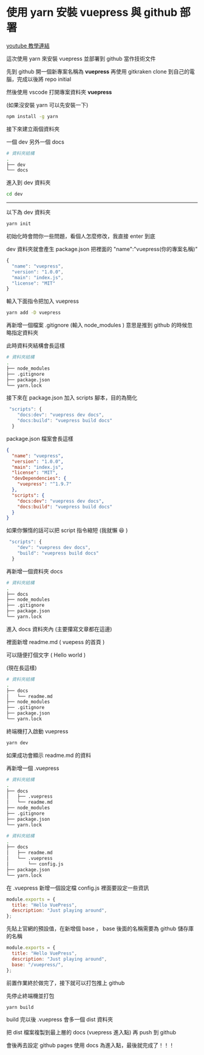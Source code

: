 # 使用 yarn 安裝 vuepress 與 github 部署

[youtube 教學連結](https://www.youtube.com/watch?v=G7sAfqDqH3s)

這次使用 yarn 來安裝 vuepress 並部署到 github 當作技術文件

先到 github 開一個新專案名稱為 **vuepress** 再使用 gitkraken clone 到自己的電腦，完成以後將 repo initial

然後使用 vscode 打開專案資料夾 **vuepress**

(如果沒安裝 yarn 可以先安裝一下)

```bash
npm install -g yarn
```

接下來建立兩個資料夾

一個 dev 另外一個 docs

```bash
# 資料夾結構
.
├── dev
└── docs
```

進入到 dev 資料夾

```bash
cd dev
```

---

以下為 dev 資料夾

```bash
yarn init
```

初始化時會問你一些問題，看個人怎麼修改，我直接 enter 到底

dev 資料夾就會產生 package.json 把裡面的 "name":"vuepress(你的專案名稱)"

```js
{
  "name": "vuepress",
  "version": "1.0.0",
  "main": "index.js",
  "license": "MIT"
}
```

輸入下面指令把加入 vuepress

```bash
yarn add -D vuepress
```

再新增一個檔案 .gitignore (輸入 node_modules ) 意思是推到 github 的時候忽略指定資料夾

此時資料夾結構會長這樣

```bash
# 資料夾結構
.
├── node_modules
├── .gitignore
├── package.json
└── yarn.lock
```

接下來在 package.json 加入 scripts 腳本，目的為簡化

```js
 "scripts": {
    "docs:dev": "vuepress dev docs",
    "docs:build": "vuepress build docs"
  }
```

package.json 檔案會長這樣

```json
{
  "name": "vuepress",
  "version": "1.0.0",
  "main": "index.js",
  "license": "MIT",
  "devDependencies": {
    "vuepress": "^1.9.7"
  },
  "scripts": {
    "docs:dev": "vuepress dev docs",
    "docs:build": "vuepress build docs"
  }
}
```

如果你懶惰的話可以把 script 指令縮短 (我就懶 :laughing: )

```js
 "scripts": {
    "dev": "vuepress dev docs",
    "build": "vuepress build docs"
  }
```

再新增一個資料夾 docs

```bash
# 資料夾結構
.
├── docs
├── node_modules
├── .gitignore
├── package.json
└── yarn.lock
```

進入 docs 資料夾內 (主要攥寫文章都在這邊)

裡面新增 readme.md ( vuepess 的首頁 )

可以隨便打個文字 ( Hello world )

(現在長這樣)

```bash
# 資料夾結構
.
├── docs
│   └── readme.md
├── node_modules
├── .gitignore
├── package.json
└── yarn.lock
```

終端機打入啟動 vuepress

```bash
yarn dev
```

如果成功會顯示 readme.md 的資料

再新增一個 .vuepress

```bash
# 資料夾結構
.
├── docs
│   ├── .vuepress
│   └── readme.md
├── node_modules
├── .gitignore
├── package.json
└── yarn.lock
```

```bash
# 資料夾結構
.
├── docs
│   ├── readme.md
│   └── .vuepress
│       └── config.js
├── package.json
└── yarn.lock
```

在 .vuepress 新增一個設定檔 config.js 裡面要設定一些資訊

```js
module.exports = {
  title: "Hello VuePress",
  description: "Just playing around",
};
```

先貼上官網的預設值，在新增個 base ， base 後面的名稱需要為 github 儲存庫的名稱

```js
module.exports = {
  title: "Hello VuePress",
  description: "Just playing around",
  base: "/vuepress/",
};
```

前置作業終於做完了，接下就可以打包推上 github

先停止終端機並打包

```bash
yarn build
```

build 完以後 .vuepress 會多一個 dist 資料夾

把 dist 檔案複製到最上層的 docs (vuepress 進入點) 再 push 到 github

會後再去設定 github pages 使用 docs 為進入點，最後就完成了！！！
